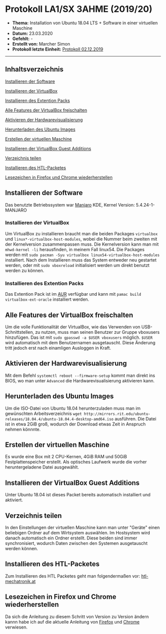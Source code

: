# Protokoll LA1/SX 3AHME (2019/20)

* **Thema:** Installation von Ubuntu 18.04 LTS + Software in einer virtuellen Maschine
* **Datum:** 23.03.2020
* **Gefehlt:** -
* **Erstellt von:** Marcher Simon
* **Protokoll letzte Einheit:** [Protokoll 02.12.2019](https://github.com/HTLMechatronics/m17-3ahme-la1-sx/blob/marsim17/protokolle/protokoll-2-marsim17-2019-02-12.md)
---------
## Inhaltsverzeichnis

[Installieren der Software](#installieren-der-software)

[Installieren der VirtualBox](#installieren-der-virtualbox)

[Installieren des Extention Packs](#installieren-des-extention-packs)

[Alle Features der VirtualBox freischalten](#alle-features-der-virtualbox-freischalten)

[Aktivieren der Hardwarevisualisierung](#aktivieren-der-hardwarevisualisierung)

[Herunterladen des Ubuntu Images](#herunterladen-des-ubuntu-images)

[Erstellen der virtuellen Maschine](#erstellen-der-virtuellen-maschine)

[Installieren der VirtualBox Guest Additions](#installieren-der-virtualbox-guest-additions)

[Verzeichnis teilen](#verzeichnis-teilen)

[Installieren des HTL-Packetes](#installieren-des-htl-packetes)

[Lesezeichen in Firefox und Chrome wiederherstellen](#lesezeichen-in-firefox-und-chrome-wiederherstellen)

## Installieren der Software

Das benutzte Betriebssystem war [Manjaro](https://wiki.manjaro.org/index.php?title=Main_Page) KDE, Kernel Version: 5.4.24-1-MANJARO

### Installieren der VirtualBox

Um VirtualBox zu installieren braucht man die beiden Packages `virtualbox` und `linux*-virtualbox-host-modules`, wobei die Nummer beim zweiten mit der Kernelversion zusammenpassen muss.
Die Kernelversion kann man mit `mhwd-kernel -li` herausfinden, in meinem Fall linux54. 
Die Packages werden mit `sudo pacman -Syu virtualbox linux54-virtualbox-host-modules` installiert.
Nach dem Installieren muss das System entweder neu gestartet werden, oder mit `sudo vboxreload` initialisiert werden um direkt benutzt werden zu können.

### Installieren des Extention Packs

Das Extention Pack ist im [AUR](https://wiki.manjaro.org/index.php?title=Arch_User_Repository) verfügbar und kann mit `pamac build virtualbox-ext-oracle` installiert werden.

## Alle Features der VirtualBox freischalten

Um die volle Funktionalität der VirtualBox, wie das Verwenden von USB-Schnittstellen, zu nutzen, muss man seinen Benutzer zur Gruppe vboxusers hinzufügen.
Das ist mit `sudo gpasswd -a $USER vboxusers` möglich. `$USER` wird automatisch mit dem Benutzernamen ausgetauscht. Diese Änderung tritt jedoch erst nach einamligen Ausloggen in Kraft.

## Aktivieren der Hardwarevisualisierung

Mit dem Befehl `systemctl reboot --firmware-setup` kommt man direkt ins BIOS, wo man unter `Advanced` die Hardwarevisualisierung aktivieren kann.

## Herunterladen des Ubuntu Images

Um die ISO-Datei von Ubuntu 18.04 herunterzuladen muss man im gewünschten Arbeitsverzeichnis `wget http://mirrors.rit.edu/ubuntu-releases/18.04.4/ubuntu-18.04.4-desktop-amd64.iso` ausführen. Die Datei ist in etwa 2GiB groß, wodurch der Download etwas Zeit in Anspruch nehmen könnnte.

## Erstellen der virtuellen Maschine

Es wurde eine Box mit 2 CPU-Kernen, 4GiB RAM und 50GiB Festplattenspeicher erstellt. Als optisches Laufwerk wurde die vorher heruntergeladene Datei ausgewählt.

## Installieren der VirtualBox Guest Additions

Unter Ubuntu 18.04 ist dieses Packet bereits automatisch installiert und aktiviert. 

## Verzeichnis teilen

In den Einstellungen der virtuellen Maschine kann man unter "Geräte" einen beliebigen Ordner auf dem Wirtsystem auswählen. Im Hostsystem wird danach automatisch ein Ordner erstellt. Diese beiden sind immer synchronisiert, wodurch Daten zwischen den Systemen ausgetauscht werden können.

## Installieren des HTL-Packetes

Zum Installieren des HTL Packetes geht man folgendermaßen vor: [htl-mechatronik.at](http://www.htl-mechatronik.at/ubuntu-htl/readme)

## Lesezeichen in Firefox und Chrome wiederherstellen

Da sich die Anleitung zu diesem Schritt von Version zu Version ändern kannn habe ich auf die aktuelle Anleitung von [Firefox](https://support.mozilla.org/de/kb/Lesezeichen-sichern-und-wiederherstellen) und [Chrome](https://support.google.com/chrome/answer/96816?hl=de) verwiesen.
